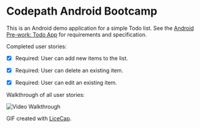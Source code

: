 # Codepath Android Bootcamp

This is an Android demo application for a simple Todo list. See the [Android Pre-work: Todo App](http://courses.codepath.com/snippets/intro_to_android/prework) for requirements and specification.

Completed user stories:

 * [x] Required: User can add new items to the list.
 * [x] Required: User can delete an existing item.
 * [x] Required: User can edit an existing item.
 

Walkthrough of all user stories:

![Video Walkthrough](anim_rotten_tomatoes.gif)

GIF created with [LiceCap](http://www.cockos.com/licecap/).
